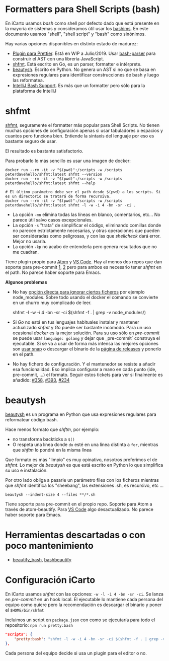 # Formatters para Shell Scripts (bash)

En iCarto usamos _bash_ como shell por defecto dado que está presente en la mayoría de sistemas y consideramos útil usar los [bashims](https://mywiki.wooledge.org/Bashism). En este documento usamos "shell", "shell script" y "bash" como sinónimos.

Hay varias opciones disponibles en distinto estado de madurez:

-   [Plugin para Prettier](https://github.com/azz/prettier-plugin-bash). Está en WIP a Julio/2019. Usar [bash-parser](https://github.com/vorpaljs/bash-parser) para construir el AST con una librería JavaScript.
-   [shfmt](https://github.com/mvdan/sh). Está escrito en Go, es un parser, formatter e intérprete.
-   [beautysh](https://github.com/lovesegfault/beautysh). Escrito en Python. No genera un AST si no que se basa en expresiones regulares para identificar construcciones de bash y luego las reformatea.
-   [IntelliJ Bash Support](https://github.com/BashSupport/BashSupport). Es más que un formatter pero sólo para la plataforma de IntelliJ

# shfmt

[shfmt](https://github.com/mvdan/sh), seguramente el formatter más popular para Shell Scripts. No tienen muchas opciones de configuración apenas si usar tabuladores o espacios y cuantos pero funciona bien. Entiende la sintaxis del lenguaje por eso es bastante seguro de usar.

El resultado es bastante satisfactorio.

Para probarlo lo más sencillo es usar una imagen de docker:

    docker run --rm -it -v "$(pwd)":/scripts -w /scripts peterdavehello/shfmt:latest shfmt --version
    docker run --rm -it -v "$(pwd)":/scripts -w /scripts peterdavehello/shfmt:latest shfmt --help

    # El último parámetro debe ser el path desde $(pwd) a los scripts. Si es un directorio se tratará de forma recursiva.
    docker run --rm -it -v "$(pwd)":/scripts -w /scripts peterdavehello/shfmt:latest shfmt -l -w -i 4 -bn -sr -ci .

-   La opción `-mn` elimina todas las líneas en blanco, comentarios, etc... No parece útil salvo casos excepcionales.
-   La opción `-s` "trata" de simplificar el código, eliminando comillas donde no parecen estrictamente necesarias, y otras operaciones que pueden ser consideradas como peligrosas, y con las que _shellcheck_ dará error. Mejor no usarla.
-   La opción `-kp` no acabo de entenderla pero genera resultados que no me cuadran.

Tiene plugin propio para [Atom](https://github.com/focusaurus/atom-format-shell) y [VS Code](https://marketplace.visualstudio.com/items?itemName=foxundermoon.shell-format). Hay al menos dos repos que dan soporte para pre-commit [1](https://github.com/syntaqx/git-hooks), [2](https://github.com/jumanjihouse/pre-commit-hooks) pero para ambos es necesario tener _shfmt_ en el path. No parece haber soporte para Emacs.

**Algunos problemas**

-   No hay [opción directa para ignorar ciertos ficheros](https://github.com/mvdan/sh/issues/288) por ejemplo node_modules. Sobre todo usando el docker el comando se convierte en un churro muy complicado de leer.


    shfmt -l -w -i 4 -bn -sr -ci $(shfmt -f . | grep -v node_modules/)

-   Si _Go_ no está en tus lenguajes habituales instalar y mantener actualizado _shfmt_ y _Go_ puede ser bastante incómodo. Para un uso ocasional _docker_ es la mejor solución. Para su uso sólo en _pre-commit_ se puede usar `language: golang` y dejar que \_pre-commit\` construya el ejecutable. Si se va a usar de forma más intensa las mejores opciones son [usar snap](https://snapcraft.io/shfmt) o descargar el binario de la [página de releases](https://github.com/mvdan/sh/releases) y ponerlo en el path.

-   No hay fichero de configuración. Y el mantenedor se resiste a añadir esa funcionalidad. Eso implica configurar a mano en cada punto (ide, pre-commit, ...) el formato. Seguir estos tickets para ver si finalmente es añadido: [#358](https://github.com/mvdan/sh/issues/358), [#393](https://github.com/mvdan/sh/issues/393), [#234](https://github.com/mvdan/sh/issues/234)

# beautysh

[beautysh](https://github.com/lovesegfault/beautysh) es un programa en Python que usa expresiones regulares para reformatear código bash.

Hace menos formato que _shftm_, por ejemplo:

-   no transforma backticks a `$()`
-   O respeta una línea donde `do` esté en una línea distinta a `for`, mientras que _shftm_ lo pondrá en la misma línea

Que formato es más "limpio" es muy opinativo, nosotros preferimos el de _shfmt_. Lo mejor de _beautysh_ es que está escrito en Python lo que simplifica su uso e instalación.

Por otro lado obliga a pasarle un parámetro files con los ficheros mientras que _shfmt_ identifica los "sheebang", las extensiones .sh, es recursivo, etc ...

    beautysh --indent-size 4 --files **/*.sh

Tiene soporte para pre-commit en el propio repo. Soporte para Atom a través de atom-beautify. Para [VS Code](https://marketplace.visualstudio.com/items?itemName=shakram02.bash-beautify) algo desactualizado. No parece haber soporte para Emacs.

# Herramientas descartadas o con poco mantenimiento

-   [beautify_bash](https://github.com/ewiger/beautify_bash), [bashbeautify](https://github.com/bergwerf/bashbeautify)

# Configuración iCarto

En iCarto usamos _shfmt_ con las opciones: `-w -l -i 4 -bn -sr -ci`. Se lanza en _pre-commit_ en un hook local. El ejecutable lo mantiene cada persona del equipo como quiere pero la recomendación es descargar el binario y poner el `$HOME/bin/shfmt`

Incluimos un script en `package.json` con como se ejecutaría para todo el repositorio: `npm run pretty:bash`

```json
"scripts": {
    "pretty:bash": "shfmt -l -w -i 4 -bn -sr -ci $(shfmt -f . | grep -v node_modules/)",
},
```

Cada persona del equipo decide si usa un plugin para el editor o no.
